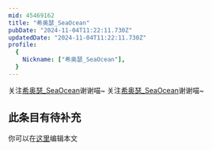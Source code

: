 ```yaml
---
mid: 45469162
title: "希奥瑟_SeaOcean"
pubDate: "2024-11-04T11:22:11.730Z"
updatedDate: "2024-11-04T11:22:11.730Z"
profile:
  {
    Nickname: ["希奥瑟_SeaOcean"],
  }
---
```


关注[希奥瑟_SeaOcean](https://space.bilibili.com/45469162)谢谢喵~ 关注[希奥瑟_SeaOcean](https://space.bilibili.com/45469162)谢谢喵~

## 此条目有待补充
你可以在[这里](https://github.com/Yuhanawa/VTuber.ICU-Content/edit/master/v/希奥瑟_SeaOcean/index.md)编辑本文
